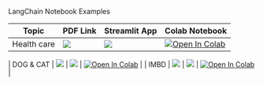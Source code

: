  LangChain Notebook Examples

| Topic            | PDF Link                                                                                                                                     | Streamlit App                                                                                      | Colab Notebook                                                                                                                                           |
|------------------|----------------------------------------------------------------------------------------------------------------------------------------------|------------------------------------------------------------------------------------------------------|-----------------------------------------------------------------------------------------------------------------------------------------------------------|
| Health care   | <a href="" target="_parent"><img src="https://img.shields.io/badge/Open in PDF-%23FF0000.svg?style=flat-square&logo=adobe&logoColor=white"/></a> | <a href="" target="_parent"><img src="https://static.streamlit.io/badges/streamlit_badge_black_white.svg"/></a> | <a href="https://colab.research.google.com/drive/1QZNGSVFAw7j56j9kMNG497qDgFecukYB#scrollTo=d6XoLxhb71dm&line=1&uniqifier=1"><img src="https://colab.research.google.com/assets/colab-badge.svg" alt="Open In Colab"/></a> |


|  DOG & CAT    | <a href="PDF_LINK_HERE" target="_parent"><img src="https://img.shields.io/badge/Open in PDF-%23FF0000.svg?style=flat-square&logo=adobe&logoColor=white"/></a> | <a href="STREAMLIT_LINK_HERE" target="_parent"><img src="https://static.streamlit.io/badges/streamlit_badge_black_white.svg"/></a> | <a href="https://colab.research.google.com/drive/1UXeSV7OpujlNJyFXdT0WrPeirbkHFTmz?usp=sharing" target="_parent"><img src="https://colab.research.google.com/assets/colab-badge.svg" alt="Open In Colab"/></a> |
| IMBD   | <a href="PDF_LINK_HERE" target="_parent"><img src="https://img.shields.io/badge/Open in PDF-%23FF0000.svg?style=flat-square&logo=adobe&logoColor=white"/></a> | <a href="STREAMLIT_LINK_HERE" target="_parent"><img src="https://static.streamlit.io/badges/streamlit_badge_black_white.svg"/></a> | <a href="https://colab.research.google.com/drive/1s9dlWvUQN0BNMnxSWduBqczK7mmiQX7y#scrollTo=-tdtrlAhvIHY" target="_parent"><img src="https://colab.research.google.com/assets/colab-badge.svg" alt="Open In Colab"/></a> |
